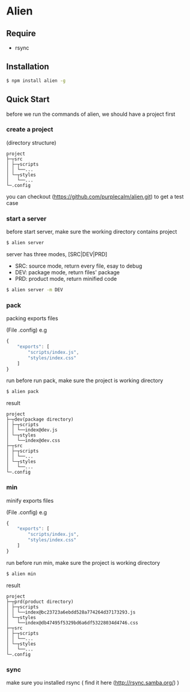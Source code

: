 Alien
===

## Require
  * rsync

## Installation
```bash
$ npm install alien -g
```

## Quick Start
before we run the commands of alien, we should have a project first

### create a project
(directory structure)
```
project
├─┬src
│ ├─┬scripts
│ │ └──...
│ └─┬styles
│   └──...
└─.config
```
you can checkout (https://github.com/purplecalm/alien.git) to get a test case

### start a server
before start server, make sure the working directory contains project
```bash
$ alien server
```

server has three modes, [SRC|DEV|PRD]
  * SRC: source mode, return every file, esay to debug
  * DEV: package mode, return files' package
  * PRD: product mode, return minified code

```bash
$ alien server -m DEV
```

### pack
packing exports files

(File .config) e.g
```javascript
{
	"exports": [
		"scripts/index.js",
		"styles/index.css"
	]
}
```

run
before run pack, make sure the project is working directory
```bash
$ alien pack
```

result
```
project
├─┬dev(package directory)
│ ├─┬scripts
│ │ └──index@dev.js
│ └─┬styles
│   └──index@dev.css
├─┬src
│ ├─┬scripts
│ │ └──...
│ └─┬styles
│   └──...
└─.config
```

### min
minify exports files

(File .config) e.g
```javascript
{
	"exports": [
		"scripts/index.js",
		"styles/index.css"
	]
}
```

run
before run min, make sure the project is working directory
```bash
$ alien min
```

result
```
project
├─┬prd(product directory)
│ ├─┬scripts
│ │ └──index@bc23723a6ebdd528a774264d37173293.js
│ └─┬styles
│   └──index@db47495f5329bd6a6df53228034d4746.css
├─┬src
│ ├─┬scripts
│ │ └──...
│ └─┬styles
│   └──...
└─.config
```

### sync
make sure you installed rsync ( find it here (http://rsync.samba.org/) )